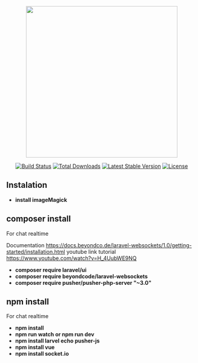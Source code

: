 <p align="center"><img src="https://res.cloudinary.com/dtfbvvkyp/image/upload/v1566331377/laravel-logolockup-cmyk-red.svg" width="400"></p>

<p align="center">
<a href="https://travis-ci.org/laravel/framework"><img src="https://travis-ci.org/laravel/framework.svg" alt="Build Status"></a>
<a href="https://packagist.org/packages/laravel/framework"><img src="https://poser.pugx.org/laravel/framework/d/total.svg" alt="Total Downloads"></a>
<a href="https://packagist.org/packages/laravel/framework"><img src="https://poser.pugx.org/laravel/framework/v/stable.svg" alt="Latest Stable Version"></a>
<a href="https://packagist.org/packages/laravel/framework"><img src="https://poser.pugx.org/laravel/framework/license.svg" alt="License"></a>
</p>

## Instalation

- **install imageMagick**

## composer install
For chat realtime

Documentation https://docs.beyondco.de/laravel-websockets/1.0/getting-started/installation.html
youtube link tutorial https://www.youtube.com/watch?v=H_4UubWE9NQ
- **composer require laravel/ui**
- **composer require beyondcode/laravel-websockets**
- **composer require pusher/pusher-php-server "~3.0"**

## npm install
For chat realtime

- **npm install**
- **npm run watch or npm run dev**
- **npm install larvel echo pusher-js**
- **npm install vue**
- **npm install socket.io**
